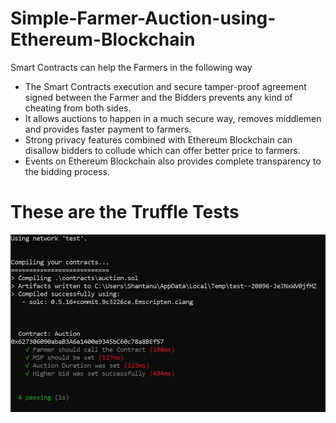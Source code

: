 # Simple-Farmer-Auction-using-Ethereum-Blockchain
Smart Contracts can help the Farmers in the following way

- The Smart Contracts execution and secure tamper-proof agreement signed between the Farmer and the Bidders prevents any kind of cheating from both sides. 
- It allows auctions to happen in a much secure way, removes middlemen and provides faster payment to farmers. 
- Strong privacy features combined with Ethereum Blockchain can disallow bidders to collude which can offer better price to farmers. 
- Events on Ethereum Blockchain also provides complete transparency to the bidding process.


# These are the Truffle Tests

![](/Screenshots/test1.JPG)


